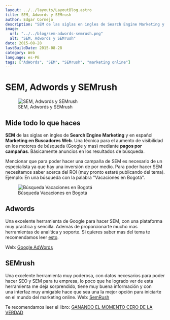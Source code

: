 ```yaml
---
layout: ../../layouts/LayoutBlog.astro
title: SEM, Adwords y SEMrush
author: Edgar Cornejo
description: "SEM de las siglas en ingles de Search Engine Marketing y en español Marketing en Buscadores Web. Una técnica para el aumento de visibilidad en los motores de búsqueda (Google y mas) mediante pagos por campañas. Básicamente anuncios en los resultados de búsqueda."
image:
  url: "../../blog/sem-adwords-semrush.png"
  alt: "SEM, Adwords y SEMrush"
date: 2015-08-28
lastBuildDate: 2015-08-28
category: Web
language: es-PE
tags: ["AdWords", "SEM", "SEMrush", "marketing online"]
---
```


# SEM, Adwords y SEMrush

<figure>
  <img src="../../blog/sem-adwords-semrush.png" alt="SEM, Adwords y SEMrush"/>
  <figcaption>SEM, Adwords y SEMrush</figcaption>
</figure>

## Mide todo lo que haces

**SEM** de las siglas en ingles de **Search Engine Marketing** y en español **Marketing en Buscadores Web**. Una técnica para el aumento de visibilidad en los motores de búsqueda (Google y mas) mediante **pagos por campañas**. Básicamente anuncios en los resultados de búsqueda.

Mencionar que para poder hacer una campaña de SEM es necesario de un especialista ya que hay una inversión de por medio. Para poder hacer SEM necesitamos saber acerca del ROI (muy pronto estaré publicando del tema). Ejemplo: En una búsqueda con la palabra "Vacaciones en Bogotá".

<figure>
  <img src="../../blog/vacaciones-en-bogota.png" alt="Búsqueda Vacaciones en Bogotá"/>
  <figcaption>Búsqueda Vacaciones en Bogotá</figcaption>
</figure>

## Adwords

Una excelente herramienta de Google para hacer SEM, con una plataforma muy practica y sencilla. Además de proporcionarte mucho mas herramientas de analítica y soporte. Si quieres saber mas del tema te recomendamos leer <a href="http://www.thatzad.com/assets/pdf/manual_google_adwords.pdf" title="esto" target="_blank">esto</a>.

Web: <a href="https://adwords.google.com/" title="Google AdWords" target="_blank">Google AdWords</a>

## SEMrush

Una excelente herramienta muy poderosa, con datos necesarios para poder hacer SEO y SEM para tu empresa, lo poco que he logrado ver de esta herramienta me deja sorprendido, tiene muy buena información y con una interfaz muy amigable hace que sea una la mejor opción para iniciarte en el mundo del marketing online. Web: <a href="http://es.semrush.com/" title="SemRush" target="_blank">SemRush</a>

Te recomendamos leer el libro: <a href="https://dl-web.dropbox.com/get/Public/google-zmot-es.pdf?w=AADb0_qwuRPmfVFTeQ97SWqhZaKupK9wgl1RvQFPz3gPAw" title="GANANDO EL MOMENTO CERO DE LA VERDAD" target="_blank">GANANDO EL MOMENTO CERO DE LA VERDAD</a>